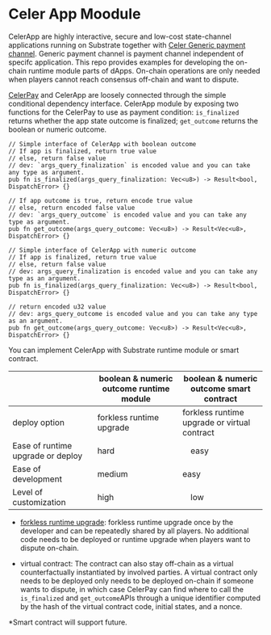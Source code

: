 # Celer App Moodule

CelerApp are highly interactive, secure and low-cost state-channel applications running on 
Substrate together with [Celer Generic payment channel](https://github.com/celer-network/cChannel-substrate).
Generic payment channel is payment channel independent of specifc application.
This repo provides examples for developing the on-chain runtime module parts of dApps. On-chain operations are only needed when players cannot reach consensus off-chain and want to dispute.

[CelerPay](https://github.com/celer-network/cChannel-substrate) and CelerApp are loosely connected through the simple conditional dependency interface. 
CelerApp module by exposing two functions for the CelerPay to use as payment condition: `is_finalized`
returns whether the app state outcome is finalized; `get_outcome` returns the boolean or numeric outcome.
```
// Simple interface of CelerApp with boolean outcome
// If app is finalized, return true value
// else, return false value
// dev: `args_query_finalization` is encoded value and you can take any type as argument.
pub fn is_finalized(args_query_finalization: Vec<u8>) -> Result<bool, DispatchError> {}

// If app outcome is true, return encode true value
// else, return encoded false value
// dev: `args_query_outcome` is encoded value and you can take any type as argument.
pub fn get_outcome(args_query_outcome: Vec<u8>) -> Result<Vec<u8>, DispatchError> {}

// Simple interface of CelerApp with numeric outcome 
// If app is finalized, return true value
// else, return false value
// dev: args_query_finalization is encoded value and you can take any type as an argument.
pub fn is_finalized(args_query_finalization: Vec<u8>) -> Result<bool, DispatchError> {}

// return encoded u32 value
// dev: args_query_outcome is encoded value and you can take any type as an argument.
pub fn get_outcome(args_query_outcome: Vec<u8>) -> Result<Vec<u8>, DispatchError> {}
```

You can implement CelerApp with Substrate runtime module or smart contract.

|  | boolean & numeric outcome runtime module | boolean & numeric outcome smart contract |
| ----------|---------- | ---------------|
| deploy option | forkless runtime upgrade | forkless runtime upgrade or virtual contract |
|Ease of runtime upgrade or deploy| hard |　easy |
|Ease of development| medium |  easy | 
|Level of customization | high |　low |

- [forkless runtime upgrade](https://substrate.dev/docs/en/tutorials/upgrade-a-chain/): forkless runtime upgrade once by the developer and can be repeatedly shared by all players. No additional code needs to be deployed or runtime upgrade when players want to dispute on-chain. 

- virtual contract: The contract can also stay off-chain as a virtual counterfactually instantiated by involved parties. A virtual contract only needs to be deployed only needs to be deployed on-chain if someone wants to dispute, in which case CelerPay can find where to call the `is_finalized` and `get_outcome`APIs through a unique identifier computed by the hash of the virtual contract code, initial states, and a nonce.

*Smart contract will support future.



